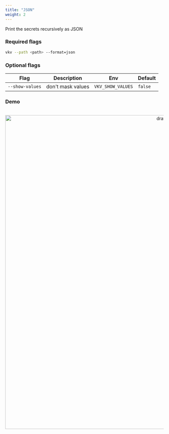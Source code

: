```yaml
---
title: "JSON"
weight: 2
---
```


Print the secrets recursively as JSON

### Required flags

```bash
vkv --path <path> --format=json
```

### Optional flags
| Flag                  | Description                                                                       | Env                    | Default |
|-----------------------|-----------------------------------------------------------------------------------|------------------------|---------|
| `--show-values`       | don't mask values                                                                 | `VKV_SHOW_VALUES`      | `false` |

### Demo
<div align="center">
<br>
<img src="https://media.githubusercontent.com/media/FalcoSuessgott/vkv/master/www/static/images/json.gif" alt="drawing" width="1000"/>
</div>
